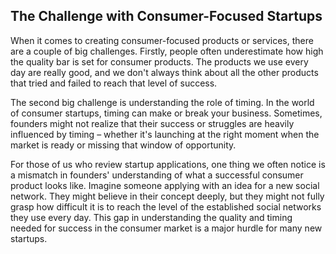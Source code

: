 ## The Challenge with Consumer-Focused Startups
When it comes to creating consumer-focused products or services, there are a couple of big challenges. Firstly, people often underestimate how high the quality bar is set for consumer products. The products we use every day are really good, and we don't always think about all the other products that tried and failed to reach that level of success.

The second big challenge is understanding the role of timing. In the world of consumer startups, timing can make or break your business. Sometimes, founders might not realize that their success or struggles are heavily influenced by timing – whether it's launching at the right moment when the market is ready or missing that window of opportunity.

For those of us who review startup applications, one thing we often notice is a mismatch in founders' understanding of what a successful consumer product looks like. Imagine someone applying with an idea for a new social network. They might believe in their concept deeply, but they might not fully grasp how difficult it is to reach the level of the established social networks they use every day. This gap in understanding the quality and timing needed for success in the consumer market is a major hurdle for many new startups.